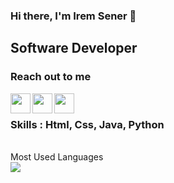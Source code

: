 ### Hi there, I'm Irem Sener 👋

## Software Developer

### Reach out to me

[<img height="32" width="32" src="https://unpkg.com/simple-icons@v8/icons/instagram.svg" align ="left" />][instagram]
[<img height="32" width="32" src="https://unpkg.com/simple-icons@v8/icons/twitter.svg" align ="left" />][twitter]
[<img height="32" width="32" src="https://unpkg.com/simple-icons@v8/icons/linkedin.svg" align ="left" />][linkedin]


[instagram]: https://www.instagram.com/iremsener.is/
[twitter]: https://twitter.com/iremseneris
[linkedin]: https://www.linkedin.com/in/irem-sener-5305a423b/






 
<br>


  
  ### Skills : Html, Css, Java, Python
  
  <br>
  
  <summary>Most Used Languages</summary>
  <img src="https://github-readme-stats.vercel.app/api/top-langs/?username=iremsener&layout=compact">
  
  



<!--
**iremsener/iremsener** is a ✨ _special_ ✨ repository because its `README.md` (this file) appears on your GitHub profile.

Here are some ideas to get you started:

- 🔭 I’m currently working on ...
- 🌱 I’m currently learning ...
- 👯 I’m looking to collaborate on ...
- 🤔 I’m looking for help with ...
- 💬 Ask me about ...
- 📫 How to reach me: ...
- 😄 Pronouns: ...
- ⚡ Fun fact: ...
-->
